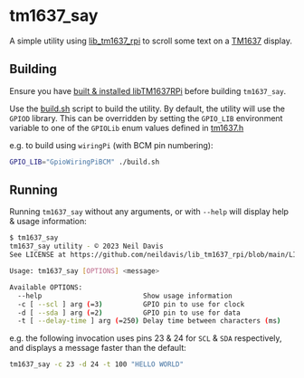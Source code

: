 # tm1637_say

A simple utility using [lib_tm1637_rpi](../README.md) to scroll some text on a [TM1637](https://datasheetspdf.com/pdf-file/788613/TitanMicro/TM1637/1) display.

## Building

Ensure you have [built & installed libTM1637RPi](../README.md#building--installing) before building `tm1637_say`.

Use the [build.sh](./build.sh) script to build the utility. By default, the utility will use the `GPIOD` library. This can be overridden by setting the `GPIO_LIB` environment variable to one of the `GPIOLib` enum values defined in [tm1637.h](../inc/tm1637.h#L34)

 e.g. to build using `wiringPi` (with BCM pin numbering):

```sh
GPIO_LIB="GpioWiringPiBCM" ./build.sh
```

## Running

Running `tm1637_say` without any arguments, or with `--help` will display help & usage information:

```sh
$ tm1637_say 
tm1637_say utility - © 2023 Neil Davis
See LICENSE at https://github.com/neildavis/lib_tm1637_rpi/blob/main/LICENSE

Usage: tm1637_say [OPTIONS] <message>

Available OPTIONS:
  --help                         Show usage information
  -c [ --scl ] arg (=3)          GPIO pin to use for clock
  -d [ --sda ] arg (=2)          GPIO pin to use for data
  -t [ --delay-time ] arg (=250) Delay time between characters (ms)
```

e.g. the following invocation uses pins 23 & 24 for `SCL` & `SDA` respectively, and displays a message faster than the default:

```sh
tm1637_say -c 23 -d 24 -t 100 "HELLO WORLD"
```